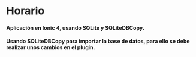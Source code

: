 # Horario
#### Aplicación en Ionic 4, usando SQLite y SQLiteDBCopy.
#### Usando SQLiteDBCopy para importar la base de datos, para ello se debe realizar unos cambios en el plugin.
